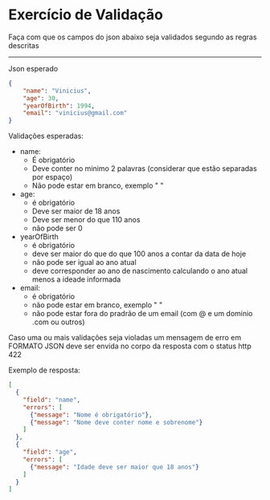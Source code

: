 # Exercício de Validação

Faça com que os campos do json abaixo seja validados segundo as regras descritas

-----

Json esperado
````json
{
    "name": "Vinicius",
    "age": 30,
    "yearOfBirth": 1994,
    "email": "vinicius@gmail.com"
}
````

Validações esperadas: 
- name: 
  - É obrigatório
  - Deve conter no minimo 2 palavras (considerar que estão separadas por espaço)
  - Não pode estar em branco, exemplo " "
- age:
  - é obrigatório
  - Deve ser maior de 18 anos
  - Deve ser menor do que 110 anos
  - não pode ser 0
- yearOfBirth
  - é obrigatório 
  - deve ser maior do que do que 100 anos a contar da data de hoje
  - não pode ser igual ao ano atual
  - deve corresponder ao ano de nascimento calculando o ano atual menos a ideade informada
- email:
  - é obrigatório
  - não pode estar em branco, exemplo " "
  - não pode estar fora do pradrão de um email (com @ e um dominio .com ou outros)


Caso uma ou mais validações seja violadas um mensagem de erro em FORMATO JSON deve ser envida no corpo da resposta com o status http 422

Exemplo de resposta: 
````json
[
  {
    "field": "name",
    "errors": [
      {"message": "Nome é obrigatório"},
      {"message": "Nome deve conter nome e sobrenome"}
    ]
  },
  {
    "field": "age",
    "errors": [
      {"message": "Idade deve ser maior que 18 anos"}
    ]
  }
]
````